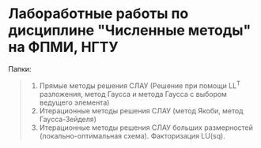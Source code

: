 ﻿# Лабоработные работы по дисциплине "Численные методы" на ФПМИ, НГТУ

Папки:
>1. Прямые методы решения СЛАУ (Решение при помощи LL<sup>T</sup> разложения, метод Гаусса и метода Гаусса с выбором ведущего элемента)
>2. Итерационные методы решения СЛАУ (метод Якоби, метод Гаусса-Зейделя)
>3. Итерационные методы решения СЛАУ больших размерностей (локально-оптимальная схема). Факторизация LU(sq).